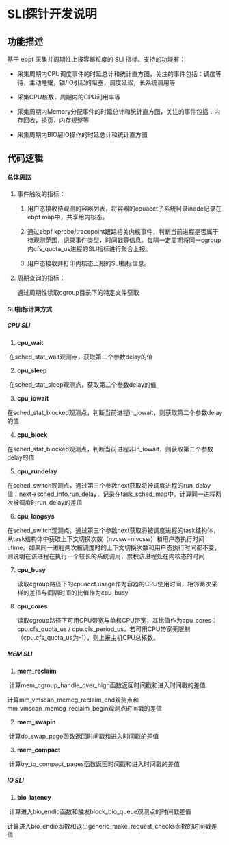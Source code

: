 # SLI探针开发说明

## 功能描述
基于 ebpf 采集并周期性上报容器粒度的 SLI 指标。支持的功能有：
- 采集周期内CPU调度事件的时延总计和统计直方图，关注的事件包括：调度等待，主动睡眠，锁/IO引起的阻塞，调度延迟，长系统调用等

- 采集CPU核数，周期内的CPU利用率等

- 采集周期内Memory分配事件的时延总计和统计直方图，关注的事件包括：内存回收，换页，内存规整等

- 采集周期内BIO层IO操作的时延总计和统计直方图

## 代码逻辑
#### 总体思路

1. 事件触发的指标：

    1. 用户态接收待观测的容器列表，将容器的cpuacct子系统目录inode记录在ebpf map中，共享给内核态。

    2. 通过ebpf kprobe/tracepoint跟踪相关内核事件，判断当前进程是否属于待观测范围，记录事件类型，时间戳等信息。每隔一定周期将同一cgroup内cfs_quota_us进程的SLI指标进行聚合上报。

    3. 用户态接收并打印内核态上报的SLI指标信息。

2. 周期查询的指标：

    ​通过周期性读取cgroup目录下的特定文件获取

#### SLI指标计算方式

##### CPU SLI

1. **cpu_wait**

​	在sched_stat_wait观测点，获取第二个参数delay的值

2. **cpu_sleep**

​	在sched_stat_sleep观测点，获取第二个参数delay的值

3. **cpu_iowait**

​	在sched_stat_blocked观测点，判断当前进程in_iowait，则获取第二个参数delay的值

4. **cpu_block**

​	在sched_stat_blocked观测点，判断当前进程非in_iowait，则获取第二个参数delay的值

5. **cpu_rundelay**

​	在sched_switch观测点，通过第三个参数next获取将被调度进程的run_delay值：next->sched_info.run_delay，记录在task_sched_map中。计算同一进程两次被调度时run_delay的差值

6. **cpu_longsys**

​	在sched_switch观测点，通过第三个参数next获取将被调度进程的task结构体，从task结构体中获取上下文切换次数（nvcsw+nivcsw）和用户态执行时间utime。如果同一进程两次被调度时的上下文切换次数和用户态执行时间都不变，则说明在该进程在执行一个较长的系统调用，累积该进程处在内核态的时间

 7. **cpu_busy**

    读取cgroup路径下的cpuacct.usage作为容器的CPU使用时间，相邻两次采样的差值与间隔时间的比值作为cpu_busy

 8. **cpu_cores**

    读取cgroup路径下可用CPU带宽与单核CPU带宽，其比值作为cpu_cores：cpu.cfs_quota_us / cpu.cfs_period_us。若可用CPU带宽无限制（cpu.cfs_quota_us为-1），则上报主机CPU总核数。

##### MEM SLI

1. **mem_reclaim**

​	计算mem_cgroup_handle_over_high函数返回时间戳和进入时间戳的差值

​	计算mm_vmscan_memcg_reclaim_end观测点和mm_vmscan_memcg_reclaim_begin观测点时间戳的差值

2. **mem_swapin**

​	计算do_swap_page函数返回时间戳和进入时间戳的差值

3. **mem_compact**

​	计算try_to_compact_pages函数返回时间戳和进入时间戳的差值

##### IO SLI

1. **bio_latency**

​	计算进入bio_endio函数和触发block_bio_queue观测点的时间戳差值

​	计算进入bio_endio函数和退出generic_make_request_checks函数的时间戳差值